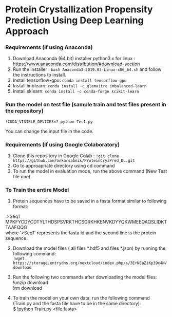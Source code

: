 # Protein Crystallization Propensity Prediction Using Deep Learning Approach

<!-- # Installations Needed -->

### Requirements (if using Anaconda)

1. Download Anaconda (64 bit) installer python3.x for linux : https://www.anaconda.com/distribution/#download-section
2. Run the installer : `bash Anaconda3-2019.03-Linux-x86_64.sh` and follow the instructions to install.
3. Install tensorflow-gpu: `conda install tensorflow-gpu`
4. Install imblearn: `conda install -c glemaitre imbalanced-learn`
5. Install sklearn: `conda install -c conda-forge scikit-learn`
<!-- 
# Run the model in Train Mode
  `!CUDA_VISIBLE_DEVICES=? python Train.py` -->
  
<!-- Download the model from here: https://bit.ly/3AvynXa <br/>
Add the downloaded model in model directory. -->
  
### Run the model on test file (sample train and test files present in the repository)
  `!CUDA_VISIBLE_DEVICES=? python Test.py`

You can change the input file in the code.

### Requirements (if using Google Colaboratory)

1. Clone this repository in Google Colab : `!git clone https://github.com/onkarsabnis/ProteinCrysPred_DL.git`
2. Go to approapriate directory using cd command
3. To run the model in evaluation mode, run the above command (New Test file one)

### To Train the entire Model

1. Protein sequences have to be saved in a fasta format similar to following format:

.>Seq1 <br />
MPKFYCDYCDTYLTHDSPSVRKTHCSGRKHKENVKDYYQKWMEEQAQSLIDKTTAAFQQG <br />
where '>Seq1' represents the fasta id and the second line is the protein sequence.

2. Download the model files ( all files *.hdf5 and files *.json) by running the following command: <br />
`!wget https://storage.entrydns.org/nextcloud/index.php/s/3ErNEaZiKp39x4N/download`

3. Run the following two commands after downloading the model files: <br />
!unzip download <br />
!rm download <br />

4. To train the model on your own data, run the following command (Train.py and the fasta file have to be in the same directory):<br />
$ !python Train.py <file.fasta>

